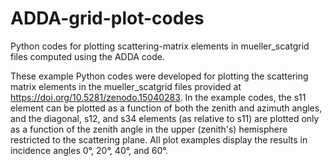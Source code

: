 # ADDA-grid-plot-codes
Python codes for plotting scattering-matrix elements in mueller_scatgrid files computed using the ADDA code.

These example Python codes were developed for plotting the scattering matrix elements in the mueller_scatgrid files provided at https://doi.org/10.5281/zenodo.15040283. In the example codes, the s11 element can be plotted as a function of both the zenith and azimuth angles, and the diagonal, s12, and s34 elements (as relative to s11) are plotted only as a function of the zenith angle in the upper (zenith's) hemisphere restricted to the scattering plane. All plot examples display the results in incidence angles 0°, 20°, 40°, and 60°.

